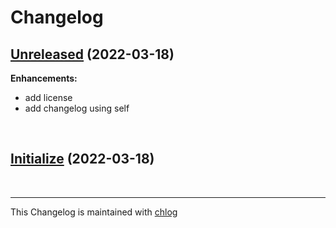 # Changelog

## [Unreleased](#) (2022-03-18)

**Enhancements:**

- add license
- add changelog using self

<br>

## [Initialize](#) (2022-03-18)

<br>

<hr>

This Changelog is maintained with [chlog](https://github.com/ccmywish/chlog)

